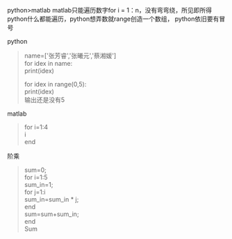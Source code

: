 python>matlab
matlab只能遍历数字for i = 1：n，没有弯弯绕，所见即所得
python什么都能遍历，python想弄数就range创造一个数组， python依旧要有冒号


python
> name=['张芳睿','张曦元','蔡湘媛']  
> for idex in name:  
> print(idex)
>  
> for idex in range(0,5):  
> print(idex)  
> 输出还是没有5


matlab
> for i=1:4  
> i  
> end  

阶乘
 
> sum=0;  
> for i=1:5  
> sum_in=1;  
> for j=1:i  
> sum_in=sum_in * j;   
> end  
> sum=sum+sum_in;  
> end  
> Sum  
